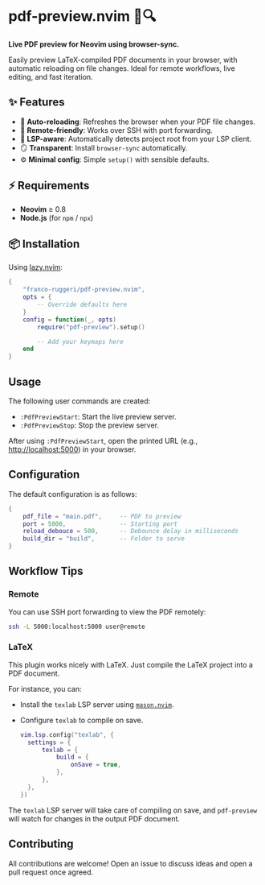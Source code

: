 # pdf-preview.nvim 🧾🔍

**Live PDF preview for Neovim using browser-sync.**

Easily preview LaTeX-compiled PDF documents in your browser, with automatic
reloading on file changes. Ideal for remote workflows, live editing, and fast
iteration.

<!-- TODO: add demo -->
<!-- TODO: add help page -->

## ✨ Features

- 🔄 **Auto-reloading**: Refreshes the browser when your PDF file changes.
- 🔌 **Remote-friendly**: Works over SSH with port forwarding.
- 🧠 **LSP-aware**: Automatically detects project root from your LSP client.
- 🪞 **Transparent**: Install `browser-sync` automatically.
- ⚙️ **Minimal config**: Simple `setup()` with sensible defaults.

## ⚡ Requirements

- **Neovim** ≥ 0.8  
- **Node.js** (for `npm` / `npx`)

## 📦 Installation

Using [lazy.nvim](https://github.com/folke/lazy.nvim):

```lua
{ 
    "franco-ruggeri/pdf-preview.nvim", 
    opts = {
        -- Override defaults here
    }
    config = function(_, opts)
        require("pdf-preview").setup()

        -- Add your keymaps here
    end
}
```

## Usage

The following user commands are created:

- `:PdfPreviewStart`: Start the live preview server.
- `:PdfPreviewStop`: Stop the preview server.

After using `:PdfPreviewStart`, open the printed URL (e.g.,
<http://localhost:5000>) in your browser.

## Configuration

The default configuration is as follows:

```lua
{
    pdf_file = "main.pdf",     -- PDF to preview
    port = 5000,               -- Starting port
    reload_debouce = 500,      -- Debounce delay in milliseconds
    build_dir = "build",       -- Folder to serve
}
```

## Workflow Tips

### Remote

You can use SSH port forwarding to view the PDF remotely:

```bash
ssh -L 5000:localhost:5000 user@remote
```

### LaTeX

This plugin works nicely with LaTeX. Just compile the LaTeX project into a PDF
document.

For instance, you can:

- Install the `texlab` LSP server using
[`mason.nvim`](https://github.com/mason-org/mason.nvim).
- Configure `texlab` to compile on save.

    ```lua
  vim.lsp.config("texlab", {
      settings = {
          texlab = {
              build = {
                  onSave = true,
              },
          },
      },
  })
  ```

The `texlab` LSP server will take care of compiling on save, and `pdf-preview`
will watch for changes in the output PDF document.

## Contributing

All contributions are welcome! Open an issue to discuss ideas and open a pull
request once agreed.
